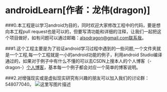 # androidLearn[作者：龙伟(dragon)]

###0.本工程是以学习android为目的，同时欢迎大家修改工程中的代码，要是想向本工程pull request也是可以的，但要写清功能和详细的注释，让我们一起把这个项目做好，如有问题可以通过邮箱：alsodragon@gmail.com联系我。

###1.这个工程主要是为了验证android学习过程中遇到的一些问题,一个文件夹就是一个工程,每一个工程就是一小的android功能的例子，利用android Studio编译通过的，如果对于例子中有什么不懂的可以去CSDN上搜本人的个人博客（-dragon-）[个人博客](http://blog.csdn.net/yywan1314520)，基本每一个例子都会对应一个简单的博客说明。

###2.对增强现实或是虚拟现实研究有兴趣的朋友可以加入我们的讨论群：548077040。
![这里写图片描述](http://img.blog.csdn.net/20160714190752449)
